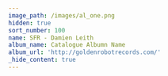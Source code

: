 ```yaml
---
image_path: /images/al_one.png
hidden: true
sort_number: 100
name: SFR - Damien Leith
album_name: Catalogue Albumn Name
album_url: 'http://goldenrobotrecords.com/'
_hide_content: true
---
```

